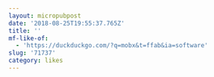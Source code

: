 ```yaml
---
layout: micropubpost
date: '2018-08-25T19:55:37.765Z'
title: ''
mf-like-of:
  - 'https://duckduckgo.com/?q=mobx&t=ffab&ia=software'
slug: '71737'
category: likes
---
```

